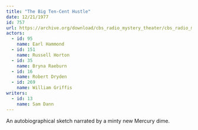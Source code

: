 ```yaml
---
title: "The Big Ten-Cent Hustle"
date: 12/21/1977
id: 757
url: https://archive.org/download/cbs_radio_mystery_theater/cbs_radio_mystery_theater-0751-0800.zip/cbs_radio_mystery_theater-0751-0800%2Fcbsrmt_0757_the_big_ten_cent_hustle.mp3
actors:  
  - id: 95
    name: Earl Hammond  
  - id: 151
    name: Russell Horton  
  - id: 35
    name: Bryna Raeburn  
  - id: 16
    name: Robert Dryden  
  - id: 269
    name: William Griffis
writers:  
  - id: 13
    name: Sam Dann
---
```

An autobiographical sketch narrated by a minty new Mercury dime.